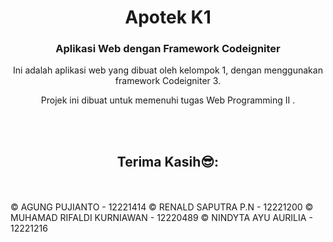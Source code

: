 <h1 align="center">Apotek K1</h1>
<h3 align="center">Aplikasi Web dengan Framework Codeigniter</h3>


<p align='center'>Ini adalah aplikasi web yang dibuat oleh kelompok 1, dengan menggunakan framework Codeigniter 3.</p>

<p align='center'>Projek ini dibuat untuk memenuhi tugas Web Programming II .</p>

<br>
<br>
<h2 align='center'>Terima Kasih😎:</h2>

<br>
<br>
© AGUNG PUJIANTO             - 12221414
© RENALD SAPUTRA P.N         - 12221200
© MUHAMAD RIFALDI KURNIAWAN  - 12220489
© NINDYTA AYU AURILIA        - 12221216
